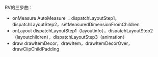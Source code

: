 RV的三步曲：
- onMeasure
AutoMeasure ：dispatchLayoutStep1，dispatchLayoutStep2，setMeasuredDimensionFromChildren
- onLayout
dispatchLayoutStep1（layoutinfo），dispatchLayoutStep2（layoutchildren），dispatchLayoutStep3（animation）
- draw
drawItemDecor，drawItem，drawItemDecorOver，drawClipChildPadding